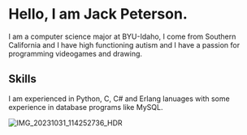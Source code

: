 # Hello, I am Jack Peterson.

I am a computer science major at BYU-Idaho, I come from Southern California and I have high functioning autism and I have a passion for programming videogames and drawing.


## Skills
I am experienced in Python, C, C# and Erlang lanuages with some experience in database programs like MySQL.

![IMG_20231031_114252736_HDR](https://github.com/user-attachments/assets/beb8ca7d-31d2-44a7-8b7b-11be8318f622)
